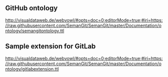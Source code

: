 ## GitHub ontology
http://visualdataweb.de/webvowl/#opts=doc=0;editorMode=true;#iri=https://raw.githubusercontent.com/SemanGit/SemanGit/master/Documentation/ontology/semangitontology.ttl

## Sample extension for GitLab
http://visualdataweb.de/webvowl/#opts=doc=0;editorMode=true;#iri=https://raw.githubusercontent.com/SemanGit/SemanGit/master/Documentation/ontology/gitlabextension.ttl
